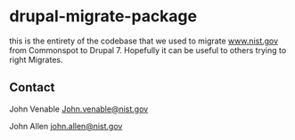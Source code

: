 # drupal-migrate-package
this is the entirety of the codebase that we used to migrate www.nist.gov from Commonspot to Drupal 7. Hopefully it can be useful to others trying to right Migrates.

## Contact
John Venable
John.venable@nist.gov

John Allen
john.allen@nist.gov
